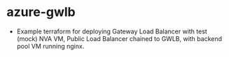 # azure-gwlb
- Example terraform for deploying Gateway Load Balancer with test (mock) NVA VM, Public Load Balancer chained to GWLB, with backend pool VM running nginx.